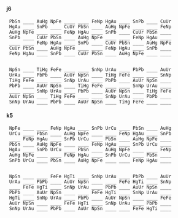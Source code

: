 
#### j6

     PbSn ____ AuHg NpFe ____ ____ FeNp HgAu ____ SnPb ____ CuUr 
     HgAu ____ SnPb ____ CuUr PbSn ____ AuHg NpFe ____ ____ FeNp 
     AuHg NpFe ____ ____ FeNp HgAu ____ SnPb ____ CuUr PbSn ____ 
     SnPb ____ CuUr PbSn ____ AuHg NpFe ____ ____ FeNp HgAu ____ 
     ____ ____ FeNp HgAu ____ SnPb ____ CuUr PbSn ____ AuHg NpFe 
     CuUr PbSn ____ AuHg NpFe ____ ____ FeNp HgAu ____ SnPb ____ 
     FeNp HgAu ____ SnPb ____ CuUr PbSn ____ AuHg NpFe ____ ____ 


     NpSn ____ TiHg FeFe ____ ____ SnNp UrAu ____ PbPb ____ AuUr 
     UrAu ____ PbPb ____ AuUr NpSn ____ TiHg FeFe ____ ____ SnNp 
     TiHg FeFe ____ ____ SnNp UrAu ____ PbPb ____ AuUr NpSn ____ 
     PbPb ____ AuUr NpSn ____ TiHg FeFe ____ ____ SnNp UrAu ____ 
     ____ ____ SnNp UrAu ____ PbPb ____ AuUr NpSn ____ TiHg FeFe 
     AuUr NpSn ____ TiHg FeFe ____ ____ SnNp UrAu ____ PbPb ____ 
     SnNp UrAu ____ PbPb ____ AuUr NpSn ____ TiHg FeFe ____ ____ 


#### k5

     NpFe ____ ____ FeNp HgAu ____ SnPb UrCu ____ PbSn ____ AuHg 
     UrCu ____ PbSn ____ AuHg NpFe ____ ____ FeNp HgAu ____ SnPb 
     ____ FeNp HgAu ____ SnPb UrCu ____ PbSn ____ AuHg NpFe ____ 
     PbSn ____ AuHg NpFe ____ ____ FeNp HgAu ____ SnPb UrCu ____ 
     HgAu ____ SnPb UrCu ____ PbSn ____ AuHg NpFe ____ ____ FeNp 
     AuHg NpFe ____ ____ FeNp HgAu ____ SnPb UrCu ____ PbSn ____ 
     SnPb UrCu ____ PbSn ____ AuHg NpFe ____ ____ FeNp HgAu ____ 


     NpSn ____ ____ FeFe HgTi ____ SnNp UrAu ____ PbPb ____ AuUr 
     UrAu ____ PbPb ____ AuUr NpSn ____ ____ FeFe HgTi ____ SnNp 
     ____ FeFe HgTi ____ SnNp UrAu ____ PbPb ____ AuUr NpSn ____ 
     PbPb ____ AuUr NpSn ____ ____ FeFe HgTi ____ SnNp UrAu ____ 
     HgTi ____ SnNp UrAu ____ PbPb ____ AuUr NpSn ____ ____ FeFe 
     AuUr NpSn ____ ____ FeFe HgTi ____ SnNp UrAu ____ PbPb ____ 
     SnNp UrAu ____ PbPb ____ AuUr NpSn ____ ____ FeFe HgTi ____ 


